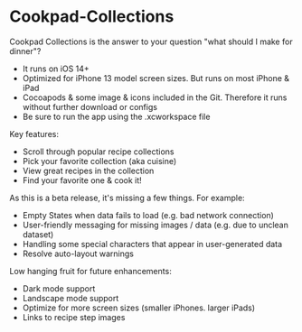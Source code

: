 # Cookpad-Collections

Cookpad Collections is the answer to your question "what should I make for dinner"?

- It runs on iOS 14+
- Optimized for iPhone 13 model screen sizes. But runs on most iPhone & iPad
- Cocoapods & some image & icons included in the Git. Therefore it runs without further download or configs
- Be sure to run the app using the .xcworkspace file
 
Key features:

- Scroll through popular recipe collections
- Pick your favorite collection (aka cuisine)
- View great recipes in the collection
- Find your favorite one & cook it!

As this is a beta release, it's missing a few things. For example:

- Empty States when data fails to load (e.g. bad network connection)
- User-friendly messaging for missing images / data (e.g. due to unclean dataset)
- Handling some special characters that appear in user-generated data
- Resolve auto-layout warnings

Low hanging fruit for future enhancements: 

- Dark mode support
- Landscape mode support
- Optimize for more screen sizes (smaller iPhones. larger iPads)
- Links to recipe step images
